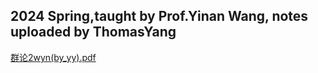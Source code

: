 ## 2024 Spring,taught by Prof.Yinan Wang, notes uploaded by ThomasYang

[群论2wyn(by_yy).pdf](https://ghproxy.wjsphy.top/https://raw.githubusercontent.com/StephenQSstarThomas/Lecture-Notes/main/群论2/群论2wyn(by_yy).pdf)